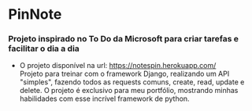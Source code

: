 # PinNote
### Projeto inspirado no To Do da Microsoft para criar tarefas e facilitar o dia a dia

* O projeto disponível na url: https://notespin.herokuapp.com/ <br>
Projeto para treinar com o framework Django, realizando um API "simples", fazendo todos as requests comuns, create, read, update e delete. O projeto é exclusivo para meu portfólio,
mostrando minhas habilidades com esse incrível framework de python.

